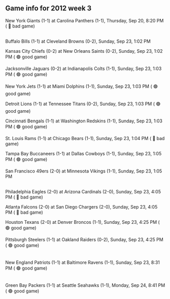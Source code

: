 ## Game info for 2012 week 3
New York Giants (1-1) at Carolina Panthers (1-1), Thursday, Sep 20, 8:20 PM (	:red_circle: bad game)

<br/>Buffalo Bills (1-1) at Cleveland Browns (0-2), Sunday, Sep 23, 1:02 PM

Kansas City Chiefs (0-2) at New Orleans Saints (0-2), Sunday, Sep 23, 1:02 PM (	:green_circle: good game)

Jacksonville Jaguars (0-2) at Indianapolis Colts (1-1), Sunday, Sep 23, 1:03 PM (	:green_circle: good game)

New York Jets (1-1) at Miami Dolphins (1-1), Sunday, Sep 23, 1:03 PM (	:green_circle: good game)

Detroit Lions (1-1) at Tennessee Titans (0-2), Sunday, Sep 23, 1:03 PM (	:green_circle: good game)

Cincinnati Bengals (1-1) at Washington Redskins (1-1), Sunday, Sep 23, 1:03 PM (	:green_circle: good game)

St. Louis Rams (1-1) at Chicago Bears (1-1), Sunday, Sep 23, 1:04 PM (	:red_circle: bad game)

Tampa Bay Buccaneers (1-1) at Dallas Cowboys (1-1), Sunday, Sep 23, 1:05 PM (	:green_circle: good game)

San Francisco 49ers (2-0) at Minnesota Vikings (1-1), Sunday, Sep 23, 1:05 PM

<br/>Philadelphia Eagles (2-0) at Arizona Cardinals (2-0), Sunday, Sep 23, 4:05 PM (	:red_circle: bad game)

Atlanta Falcons (2-0) at San Diego Chargers (2-0), Sunday, Sep 23, 4:05 PM (	:red_circle: bad game)

Houston Texans (2-0) at Denver Broncos (1-1), Sunday, Sep 23, 4:25 PM (	:green_circle: good game)

Pittsburgh Steelers (1-1) at Oakland Raiders (0-2), Sunday, Sep 23, 4:25 PM (	:green_circle: good game)

<br/>New England Patriots (1-1) at Baltimore Ravens (1-1), Sunday, Sep 23, 8:31 PM (	:green_circle: good game)

<br/>Green Bay Packers (1-1) at Seattle Seahawks (1-1), Monday, Sep 24, 8:41 PM (	:green_circle: good game)

